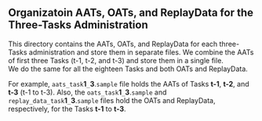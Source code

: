 ## Organizatoin AATs, OATs, and ReplayData for the Three-Tasks Administration

This directory contains the AATs, OATs, and ReplayData for each three-Tasks administration and store them in separate files. 
We combine the AATs of first three Tasks (t-1, t-2, and t-3) and store them in a single file.  
We do the same for all the eighteen Tasks and both OATs and ReplayData.

For example, `aats_task`**1**`_`**3**.`sample` file holds the AATs of Tasks **t-1**, **t-2**, and **t-3** (t-1 to t-3). 
Also, the `oats_task`**1**`_`**3**.`sample` and `replay_data_task`**1**`_`**3**.`sample` files hold the OATs and ReplayData, 
respectively, for the Tasks **t-1** to **t-3**.

